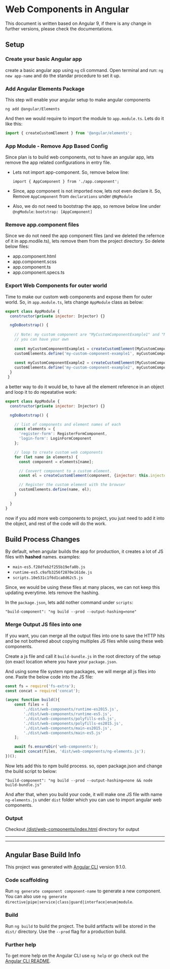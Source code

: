 # Web Components in Angular
This document is written based on Angular 9, if there is any change in further versions, please check the documentations.

## Setup

### Create your basic Angular app
create a basic angular app using `ng` cli command. 
Open terminal and run: `ng new app-name` and do the standar procedure to set it up.

### Add Angular Elements Package
This step will enable your angular setup to make angular components

```shell
ng add @angular/Elements
```

And then we would require to import the module to `app.module.ts`. Lets do it like this:
```js
import { createCustomElement } from '@angular/elements';
```

### App Module - Remove App Based Config
Since plan is to build web components, not to have an angular app, lets remove the app related configurations in entry file.


* Lets not import app-component. So, remove below line:

	`import { AppComponent } from './app.component';`

* Since, app component is not imported now, lets not even declare it. So, Remove `AppComponent` from `declarations` under `@NgModule`
* Also, we do not need to bootstrap the app, so remove below line under `@ngModule`:
	`bootstrap: [AppComponent]`

### Remove app.component files
Since we do not need the app component files (and we deleted the refernce of it in app.modile.ts), lets remove them from the project directory. So delete below files:

* app.component.html
* app.component.scss
* app.component.ts
* app.component.specs.ts


### Export Web Components for outer world
Time to make our custom web components and expose them for outer world. So, in `app.module.ts`, lets change `AppModule` class as below:

```js
export class AppModule {
  constructor(private injector: Injector) {}

  ngDoBootstrap() {
  	
  	// Note: my custom component are "MyCustomComponentExample1" and "MyCustomComponentExample2"
  	// you can have your own
  	
    const myCustomComponentExample1 = createCustomElement(MyCustomComponentExample1, {injector: this.injector});
    customElements.define('my-custom-component-example1', myCustomComponentExample1);
    
    const myCustomComponentExample2 = createCustomElement(MyCustomComponentExample2, {injector: this.injector});
    customElements.define('my-custom-component-example2', myCustomComponentExample2);
  }
 }
```

a better way to do it would be, to have all the element reference in an object and loop it to do repeatative work:

```js
export class AppModule { 
  constructor(private injector: Injector) {}

  ngDoBootstrap() {

    // list of components and element names of each
    const elements = {
      'register-form': RegisterFormComponent,
      'login-form': LoginFormComponent
    };

    // loop to create custom web components
    for (let name in elements) {
      const component = elements[name];

      // Convert component to a custom element.
      const el = createCustomElement(component, {injector: this.injector});

      // Register the custom element with the browser
      customElements.define(name, el);
    }
    
  }
}
```
now if you add more web components to project, you just need to add it into the object, and rest of the code will do the work.


## Build Process Changes
By default, when angular builds the app for production, it creates a lot of JS files with **hashed** names. examples:

* `main-es5.f28dfeb2f255b19efa0b.js`
* `runtime-es5.c9afb3256f2870e161de.js`
* `scripts.10e531c1f6d1ca8d62c5.js`

Since, we would be using these files at many places, we can not keep this updating everytime. lets remove the hashing.

In the `package.json`, lets add nother command under `scripts`:

`"build-component": "ng build --prod --output-hashing=none"`

### Merge Output JS files into one
If you want, you can merge all the output files into one to save the HTTP hits and be not bothered about copying multiples JS files while using these web components.

Create a js file and call it `build-bundle.js` in the root directory of the setup (on exact location where you have your `package.json`.

And using some file system npm packages, we will merge all js files into one. Paste the below code into the JS file:

```js
const fs = require('fs-extra');
const concat = require('concat');

(async function build(){
    const files = [
        './dist/web-components/runtime-es2015.js',
        './dist/web-components/runtime-es5.js',
        './dist/web-components/polyfills-es5.js',
        './dist/web-components/polyfills-es2015.js',
        './dist/web-components/main-es2015.js',
        './dist/web-components/main-es5.js'
    ];

    await fs.ensureDir('web-components');
    await concat(files, 'dist/web-components/ng-elements.js');
})();
```

Now lets add this to npm build process. so, open package.json and change the build script to below:

`"build-component": "ng build --prod --output-hashing=none && node build-bundle.js"`

And after that, when you build your code, it will make one JS file with name `ng-elements.js` under `dist` folder which you can use to import angular web components.

### Output
Checkout [/dist/web-components/index.html](/dist/web-components/index.html) directory for output


---
---


## Angular Base Build Info

This project was generated with [Angular CLI](https://github.com/angular/angular-cli) version 9.1.0.

### Code scaffolding

Run `ng generate component component-name` to generate a new component. You can also use `ng generate directive|pipe|service|class|guard|interface|enum|module`.

### Build

Run `ng build` to build the project. The build artifacts will be stored in the `dist/` directory. Use the `--prod` flag for a production build.


### Further help

To get more help on the Angular CLI use `ng help` or go check out the [Angular CLI README](https://github.com/angular/angular-cli/blob/master/README.md).

